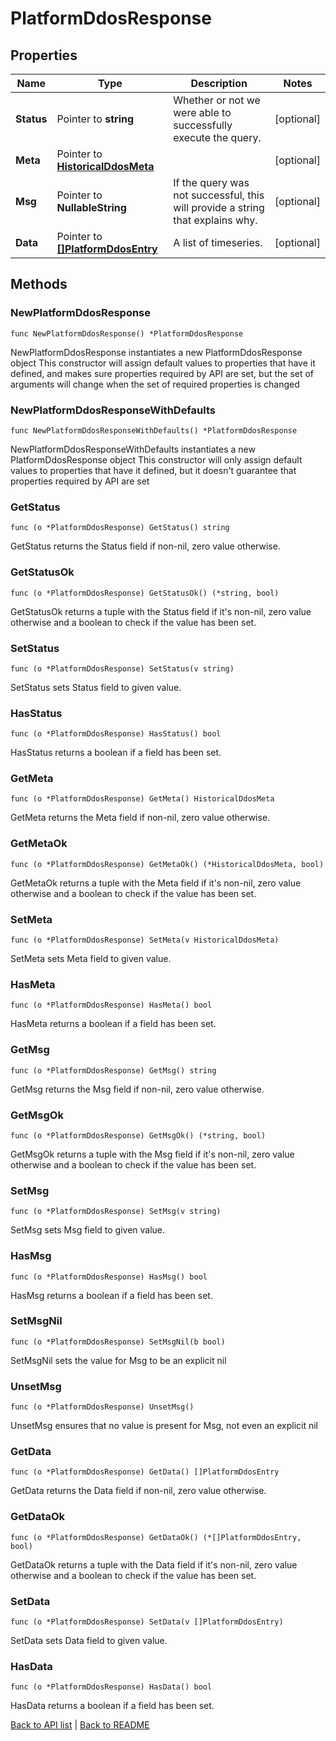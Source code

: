 # PlatformDdosResponse

## Properties

Name | Type | Description | Notes
------------ | ------------- | ------------- | -------------
**Status** | Pointer to **string** | Whether or not we were able to successfully execute the query. | [optional] 
**Meta** | Pointer to [**HistoricalDdosMeta**](HistoricalDdosMeta.md) |  | [optional] 
**Msg** | Pointer to **NullableString** | If the query was not successful, this will provide a string that explains why. | [optional] 
**Data** | Pointer to [**[]PlatformDdosEntry**](PlatformDdosEntry.md) | A list of timeseries. | [optional] 

## Methods

### NewPlatformDdosResponse

`func NewPlatformDdosResponse() *PlatformDdosResponse`

NewPlatformDdosResponse instantiates a new PlatformDdosResponse object
This constructor will assign default values to properties that have it defined,
and makes sure properties required by API are set, but the set of arguments
will change when the set of required properties is changed

### NewPlatformDdosResponseWithDefaults

`func NewPlatformDdosResponseWithDefaults() *PlatformDdosResponse`

NewPlatformDdosResponseWithDefaults instantiates a new PlatformDdosResponse object
This constructor will only assign default values to properties that have it defined,
but it doesn't guarantee that properties required by API are set

### GetStatus

`func (o *PlatformDdosResponse) GetStatus() string`

GetStatus returns the Status field if non-nil, zero value otherwise.

### GetStatusOk

`func (o *PlatformDdosResponse) GetStatusOk() (*string, bool)`

GetStatusOk returns a tuple with the Status field if it's non-nil, zero value otherwise
and a boolean to check if the value has been set.

### SetStatus

`func (o *PlatformDdosResponse) SetStatus(v string)`

SetStatus sets Status field to given value.

### HasStatus

`func (o *PlatformDdosResponse) HasStatus() bool`

HasStatus returns a boolean if a field has been set.

### GetMeta

`func (o *PlatformDdosResponse) GetMeta() HistoricalDdosMeta`

GetMeta returns the Meta field if non-nil, zero value otherwise.

### GetMetaOk

`func (o *PlatformDdosResponse) GetMetaOk() (*HistoricalDdosMeta, bool)`

GetMetaOk returns a tuple with the Meta field if it's non-nil, zero value otherwise
and a boolean to check if the value has been set.

### SetMeta

`func (o *PlatformDdosResponse) SetMeta(v HistoricalDdosMeta)`

SetMeta sets Meta field to given value.

### HasMeta

`func (o *PlatformDdosResponse) HasMeta() bool`

HasMeta returns a boolean if a field has been set.

### GetMsg

`func (o *PlatformDdosResponse) GetMsg() string`

GetMsg returns the Msg field if non-nil, zero value otherwise.

### GetMsgOk

`func (o *PlatformDdosResponse) GetMsgOk() (*string, bool)`

GetMsgOk returns a tuple with the Msg field if it's non-nil, zero value otherwise
and a boolean to check if the value has been set.

### SetMsg

`func (o *PlatformDdosResponse) SetMsg(v string)`

SetMsg sets Msg field to given value.

### HasMsg

`func (o *PlatformDdosResponse) HasMsg() bool`

HasMsg returns a boolean if a field has been set.

### SetMsgNil

`func (o *PlatformDdosResponse) SetMsgNil(b bool)`

 SetMsgNil sets the value for Msg to be an explicit nil

### UnsetMsg
`func (o *PlatformDdosResponse) UnsetMsg()`

UnsetMsg ensures that no value is present for Msg, not even an explicit nil
### GetData

`func (o *PlatformDdosResponse) GetData() []PlatformDdosEntry`

GetData returns the Data field if non-nil, zero value otherwise.

### GetDataOk

`func (o *PlatformDdosResponse) GetDataOk() (*[]PlatformDdosEntry, bool)`

GetDataOk returns a tuple with the Data field if it's non-nil, zero value otherwise
and a boolean to check if the value has been set.

### SetData

`func (o *PlatformDdosResponse) SetData(v []PlatformDdosEntry)`

SetData sets Data field to given value.

### HasData

`func (o *PlatformDdosResponse) HasData() bool`

HasData returns a boolean if a field has been set.


[Back to API list](../README.md#documentation-for-api-endpoints) | [Back to README](../README.md)


